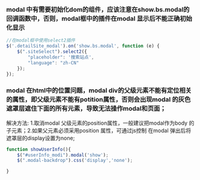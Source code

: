 ### modal 中有需要初始化dom的组件，应该注意在show.bs.modal的回调函数中，否则，modal框中的插件在modal 显示后不能正确初始化显示

```javascript
//在modal框中使用select2插件
$('.detailSite_modal').on('show.bs.modal', function (e) {
    $(".siteSelect").select2({
        "placeholder": '搜索站点',
        "language": "zh-CN"
    });
});
```

### modal 在html中的位置问题，modal div的父级元素不能有定位相关的属性，即父级元素不能有potition属性，否则会出现modal 的灰色遮罩层遮住下面的所有元素，导致无法操作modal和页面；

解决方法: 1.取消modal 父级元素的position属性，一般建议把modal作为body 的子元素；2.如果父元素必须采用position 属性，可通过js控制 在modal 弹出后将遮罩层的display设置为none;

```js
function showUserInfo(){
    $("#userInfo_modi").modal('show');
    $(".modal-backdrop").css('display','none');

}
```